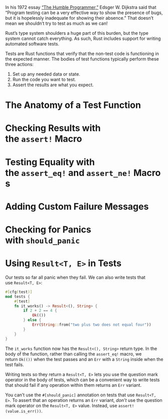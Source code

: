 In his 1972 essay [“The Humble Programmer,”](https://www.cs.utexas.edu/~EWD/transcriptions/EWD03xx/EWD340.html) Edsger W. Dijkstra said that “Program testing can be a very effective way to show the presence of bugs, but it is hopelessly inadequate for showing their absence.” That doesn’t mean we shouldn’t try to test as much as we can!

Rust’s type system shoulders a huge part of this burden, but the type system cannot catch everything. As such, Rust includes support for writing automated software tests.

Tests are Rust functions that verify that the non-test code is functioning in the expected manner. The bodies of test functions typically perform these three actions:
1. Set up any needed data or state.
2. Run the code you want to test.
3. Assert the results are what you expect.

# The Anatomy of a Test Function


# Checking Results with the `assert!` Macro


# Testing Equality with the `assert_eq!` and `assert_ne!` Macros


# Adding Custom Failure Messages


# Checking for Panics with `should_panic`


# Using `Result<T, E>` in Tests
Our tests so far all panic when they fail. We can also write tests that use `Result<T, E>`:

```rust
#[cfg(test)]
mod tests {
    #[test]
    fn it_works() -> Result<(), String> {
        if 2 + 2 == 4 {
            Ok(())
        } else {
            Err(String::from("two plus two does not equal four"))
        }
    }
}
```

The `it_works` function now has the `Result<(), String>` return type. In the body of the function, rather than calling the `assert_eq!` macro, we return `Ok(())` when the test passes and an `Err` with a `String` inside when the test fails.

Writing tests so they return a `Result<T, E>` lets you use the question mark operator in the body of tests, which can be a convenient way to write tests that should fail if any operation within them returns an `Err` variant.

You can’t use the `#[should_panic]` annotation on tests that use `Result<T, E>`. To assert that an operation returns an `Err` variant, _don’t_ use the question mark operator on the `Result<T, E>` value. Instead, use `assert!(value.is_err())`.